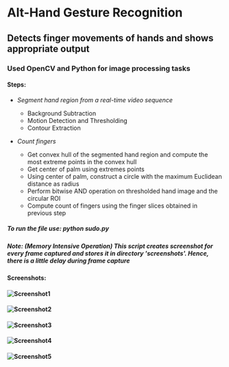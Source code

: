 Alt-Hand Gesture Recognition  
============================

## Detects finger movements of hands and shows appropriate output  

### Used **OpenCV** and **Python** for image processing tasks  
  
#### Steps:  

+ *Segment hand region from a real-time video sequence*  
  - Background Subtraction  
  - Motion Detection and Thresholding  
  - Contour Extraction
  
+ *Count fingers*  
  - Get convex hull of the segmented hand region and compute the most extreme points in the convex hull  
  - Get center of palm using extremes points  
  - Using center of palm, construct a circle with the maximum Euclidean distance as radius  
  - Perform bitwise AND operation on thresholded hand image and the circular ROI  
  - Compute count of fingers using the finger slices obtained in previous step  

##### To run the file use:  _**python sudo.py**_  
##### *Note: **(Memory Intensive Operation)** This script creates screenshot for every frame captured and stores it in directory 'screenshots'. Hence, there is a little delay during frame capture*   

#### Screenshots:  
#### ![Screenshot1](https://rawgit.com/avidLearnerInProgress/hand-gesture-recognition/master/screenshots/screenshot_1.png)  
#### ![Screenshot2](https://rawgit.com/avidLearnerInProgress/hand-gesture-recognition/master/screenshots/screenshot_2.png)  
#### ![Screenshot3](https://rawgit.com/avidLearnerInProgress/hand-gesture-recognition/master/screenshots/screenshot_3.png)  
#### ![Screenshot4](https://rawgit.com/avidLearnerInProgress/hand-gesture-recognition/master/screenshots/screenshot_4.png)  
#### ![Screenshot5](https://rawgit.com/avidLearnerInProgress/hand-gesture-recognition/master/screenshots/screenshot_5.png)  









  
